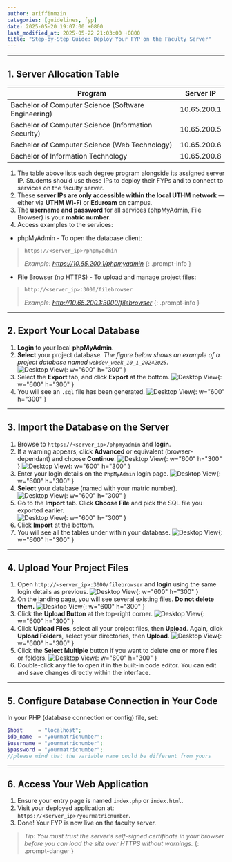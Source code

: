 ```yaml
---
author: ariffinmzin
categories: [guidelines, fyp]
date: 2025-05-20 19:07:00 +0800
last_modified_at: 2025-05-22 21:03:00 +0800
title: "Step-by-Step Guide: Deploy Your FYP on the Faculty Server"
---
```





---

## 1. Server Allocation Table

| Program                                                      | Server IP     |
| ------------------------------------------------------------ | ------------- |
| Bachelor of Computer Science (Software Engineering)          | 10.65.200.1   |
| Bachelor of Computer Science (Information Security)          | 10.65.200.5   |
| Bachelor of Computer Science (Web Technology)                | 10.65.200.6   |
| Bachelor of Information Technology                           | 10.65.200.8   |


1. The table above lists each degree program alongside its assigned server IP. Students should use these IPs to deploy their FYPs and to connect to services on the faculty server.
2. These **server IPs are only accessible within the local UTHM network** — either via **UTHM Wi-Fi** or **Eduroam** on campus.
3. The **username and password** for all services (phpMyAdmin, File Browser) is your **matric number**.
4. Access examples to the services:

* phpMyAdmin - To open the database client:

> `https://<server_ip>/phpmyadmin`
>
>_Example: https://10.65.200.1/phpmyadmin_
{: .prompt-info }
* File Browser (no HTTPS) - To upload and manage project files:

> `http://<server_ip>:3000/filebrowser`
>
>_Example: http://10.65.200.1:3000/filebrowser_
{: .prompt-info }

---

## 2. Export Your Local Database

1. **Login** to your local **phpMyAdmin**.  
2. **Select** your project database. _The figure below shows an example of a project database named `webdev_week_10_1_20242025`_.  
![Desktop View](/assets/img/2025-05-20/select_database.png){: w="600" h="300" }
3. Select the **Export** tab, and click **Export** at the bottom.
![Desktop View](/assets/img/2025-05-20/export_database.png){: w="600" h="300" }
4. You will see an `.sql` file has been generated.
![Desktop View](/assets/img/2025-05-20/sql_file.png){: w="600" h="300" }

---

## 3. Import the Database on the Server

1. Browse to `https://<server_ip>/phpmyadmin` and **login**.  
2. If a warning appears, click **Advanced** or equivalent (browser-dependant) and choose **Continue**. 
![Desktop View](/assets/img/2025-05-20/not_private_2.png){: w="600" h="300" }
![Desktop View](/assets/img/2025-05-20/not_private_3.png){: w="600" h="300" }
3. Enter your login details on the `PhpMyAdmin` login page.
![Desktop View](/assets/img/2025-05-20/phpmyadmin.png){: w="600" h="300" }
4. **Select** your database (named with your matric number).
![Desktop View](/assets/img/2025-05-20/database_matric_number.png){: w="600" h="300" }
5. Go to the **Import** tab. Click **Choose File** and pick the SQL file you exported earlier.  
![Desktop View](/assets/img/2025-05-20/import_database.png){: w="600" h="300" }
6. Click **Import** at the bottom.
7. You will see all the tables under within your database.
![Desktop View](/assets/img/2025-05-20/import_successful.png){: w="600" h="300" }

---

## 4. Upload Your Project Files

1. Open `http://<server_ip>:3000/filebrowser` and **login** using the same login details as previous.
![Desktop View](/assets/img/2025-05-20/filebrowser_login_page.png){: w="600" h="300" }
2. On the landing page, you will see several existing files. **Do not delete them.**
![Desktop View](/assets/img/2025-05-20/filebrowser_landing_page.png){: w="600" h="300" }
3. Click the **Upload Button** at the top-right corner.
![Desktop View](/assets/img/2025-05-20/upload_button.png){: w="600" h="300" }
4. Click **Upload Files**, select all your project files, then **Upload**. Again, click **Upload Folders**, select your directories, then **Upload**.
![Desktop View](/assets/img/2025-05-20/upload_file_folder.png){: w="600" h="300" }
5. Click the **Select Multiple** button if you want to delete one or more files or folders.
![Desktop View](/assets/img/2025-05-20/select_multiple.png){: w="600" h="300" }
6. Double-click any file to open it in the built-in code editor. You can edit and save changes directly within the interface.

---

## 5. Configure Database Connection in Your Code

In your PHP (database connection or config) file, set:

```php
$host     = "localhost";
$db_name  = "yourmatricnumber";
$username = "yourmatricnumber";
$password = "yourmatricnumber";
//please mind that the variable name could be different from yours
```
---

## 6. Access Your Web Application

1. Ensure your entry page is named `index.php` or `index.html`.
2. Visit your deployed application at: `https://<server_ip>/yourmatricnumber`.
3. Done! Your FYP is now live on the faculty server.


> _Tip: You must trust the server’s self-signed certificate in your browser before you can load the site over HTTPS without warnings._
{: .prompt-danger }